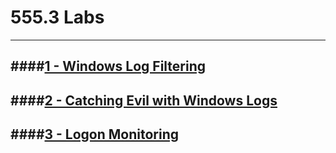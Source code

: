 555.3 Labs
============

---
####[1 - Windows Log Filtering](/Labs/555_3/1/sec555.3.1.md)
-----------------------------------------------------------------------------

####[2 - Catching Evil with Windows Logs](/Labs/555_3/2/sec555.3.2.md)
-----------------------------------------------------------------------------

####[3 - Logon Monitoring](/Labs/555_3/3/sec555.3.3.md)
-----------------------------------------------------------------------------

